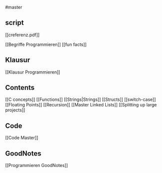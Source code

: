 #master 
## script
[[creferenz.pdf]]

[[Begriffe Programmieren]]
[[fun facts]]

## Klausur
[[Klausur Programmieren]]

## Contents
[[C concepts]]
[[Functions]]
[[Strings|Strings]]
[[Structs]]
[[switch-case]]
[[Floating Points]]
[[Recursion]]
[[Master Linked Lists]]
[[Splitting up large projects]]

## Code
[[Code Master]]

## GoodNotes
[[Programmieren GoodNotes]]



